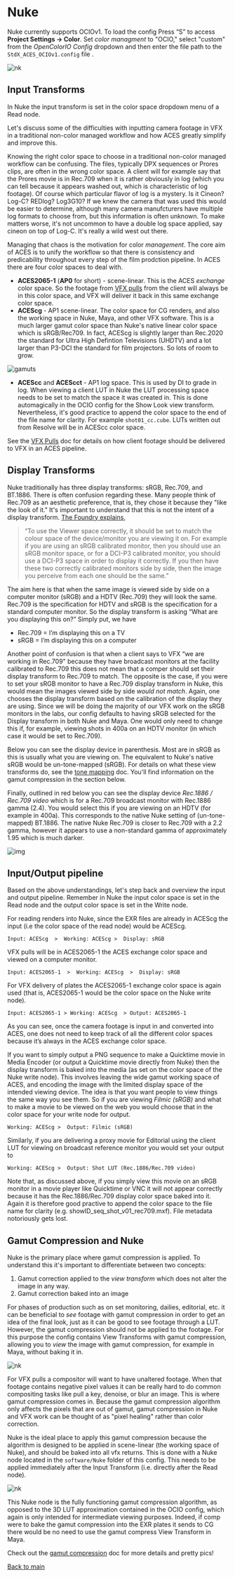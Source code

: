 # Nuke

Nuke currently supports OCIOv1. To load the config Press “S” to access **Project Settings → Color**. Set *color managment* to "OCIO," select "custom" from the *OpenColorIO Config* dropdown and then enter the file path to the  ````StdX_ACES_OCIOv1.config```` file . 

![nk](img/Nuke1.png)

## Input Transforms

In Nuke the input transform is set in the color space dropdown menu of a Read node. 

Let's discuss some of the difficulties with inputting camera footage in VFX in a traditional non-color managed workflow and how ACES greatly simplify and improve this. 

Knowing the right color space to choose in a traditional non-color managed workflow can be confusing. The files, typically DPX sequences or Prores clips, are often in the wrong color space. A client will for example say that the Prores movie is in Rec.709 when it is rather obviously in log (which you can tell because it appears washed out, which is characteristic of log footage). Of course which particular flavor of log is a mystery. Is it Cineon? Log-C? REDlog? Log3G10? If we knew the camera that was used this would be easier to determine, although many camera manufcturers have multiple log formats to choose from, but this information is often unknown. To make matters worse, it's not uncommon to have a double log space applied, say cineon on top of Log-C. It's really a wild west out there. 

Managing that chaos is the motivation for color *management*. The core aim of ACES is to unify the workflow so that there is consistency and predicability throughout every step of the film prodction pipeline. In ACES there are four color spaces to deal with.

- **ACES2065-1** (**AP0** for short) - scene-linear. This is the ACES *exchange* color space. So the footage from [VFX pulls](VFXpulls.md) from the client will always be in this color space, and VFX will deliver it back in this same exchange color space. 
- **ACEScg** - AP1 scene-linear. The color space for CG renders, and also the working space in Nuke, Maya, and other VFX software. This is a much larger gamut color space than Nuke's native linear color space which is sRGB/Rec709. In fact, ACEScg is slightly larger than Rec.2020 the standard for Ultra High Defintion Televisions (UHDTV) and a lot larger than P3-DCI the standard for film projectors. So lots of room to grow.

![gamuts](img/gamuts2.png)

- **ACEScc** and **ACEScct** - AP1 log space. This is used by DI to grade in log. When viewing a client LUT in Nuke the LUT processing space needs to be set to match the space it was created in. This is done automagically in the OCIO config for the Show Look view transform. Nevertheless, it's good practice to append the color space to the end of the file name for clarity. For example ````shot01_cc.cube````. LUTs written out from Resolve will be in ACEScc color space.

See the [VFX Pulls](VFXpulls.md) doc for details on how client footage should be delivered to VFX in an ACES pipeline.

## Display Transforms

Nuke traditionally has three display transforms: sRGB, Rec.709, and BT.1886. There is often confusion regarding these. Many people think of Rec.709 as an aesthetic preference, that is, they chose it because they "like the look of it." It's important to understand that this is not the intent of a display transform. [The Foundry explains,](https://support.foundry.com/hc/en-us/articles/115000229764-Q100319-How-to-use-colorspaces-in-Nuke-)

> “To use the Viewer space correctly, it should be set to match the colour space of the device/monitor you are viewing it on. For example if you are using an sRGB calibrated monitor, then you should use an sRGB monitor space, or for a DCI-P3 calibrated monitor, you should use a DCI-P3 space in order to display it correctly. If you then have these two correctly calibrated monitors side by side, then the image you perceive from each one should be the same.”

The aim here is that when the same image is viewed side by side on a computer monitor (sRGB) and a HDTV (Rec.709) they will look the same. Rec.709 is the specification for HDTV and sRGB is the specification for a standard computer monitor. So the display transform is asking “What are you displaying this on?” Simply put, we have

- Rec.709 = I’m displaying this on a TV
- sRGB = I’m displaying this on a computer

Another point of confusion is that when a client says to VFX “we are working in Rec.709" because they have broadcast monitors at the facility calibrated to Rec.709 this does not mean that a comper should set their display transform to Rec.709 to match. The opposite is the case, if you were to set your sRGB monitor to have a Rec.709 display transform in Nuke, this would mean the images viewed side by side *would not match*. Again, one chooses the display transform based on the calibration of the display they are using. Since we will be doing the majority of our VFX work on the sRGB monitors in the labs, our config defaults to having sRGB selected for the Display transform in both Nuke and Maya. One would only need to change this if, for example, viewing shots in 400a on an HDTV monitor (in which case it would be set to Rec.709).

Below you can see the display device in parenthesis. Most are in sRGB as this is usually what you are viewing on. The equivalent to Nuke's native sRGB would be un-tone-mapped (sRGB). For details on what these view transforms do, see the [tone mapping](tonemap.md) doc. You'll find information on the gamut compression in the section below. 

Finally, outlined in red below you can see the display device *Rec.1886 / Rec.709 video* which is for a Rec.709 broadcast monitor with Rec.1886 gamma (2.4). You would select this if you are viewing on an HDTV (for example in 400a). This corresponds to the native Nuke setting of (un-tone-mapped) BT.1886. The native Nuke Rec.709 is closer to Rec.709 with a 2.2 gamma, however it appears to use a non-standard gamma of approximately 1.95 which is much darker.

![img](img/Nuke4.png)

## Input/Output pipeline

Based on the above understandings, let's step back and overview the input and output pipeline. Remember in Nuke the input color space is set in the Read node and the output color space is set in the Write node.

For reading renders into Nuke, since the EXR files are already in ACEScg the input (i.e the color space of the read node) would be  ACEScg.
	
````Input: ACEScg  >  Working: ACEScg >  Display: sRGB````

VFX pulls will be in ACES2065-1 the ACES exchange color space and viewed on a computer monitor. 

````Input: ACES2065-1  >  Working: ACEScg  >  Display: sRGB````

For VFX delivery of plates the ACES2065-1 exchange color space is again used (that is,  ACES2065-1 would be the color space on the Nuke write node). 

````Input: ACES2065-1 > Working: ACEScg  > Output: ACES2065-1````

As you can see, once the camera footage is input in and converted into ACES, one does not need to keep track of all the different color spaces because it’s always in the ACES exchange color space.

If you want to simply output a PNG sequence to make a Quicktime movie in Media Encoder (or output a Quicktime movie directly from Nuke) then the display transform is baked into the media (as set on the color space of the Nuke write node). This involves leaving the wide gamut working space of ACES, and encoding the image with the limited display space of the intended viewing device. The idea is that you want people to view things the same way you see them. So if you are viewing *Filmic (sRGB)* and what to make a movie to be viewed on the web you would choose that in the color space for your write node for output.
	
````Working: ACEScg >  Output: Filmic (sRGB)````

Similarly, if you are delivering a proxy movie for Editorial using the client LUT for viewing on broadcast reference monitor you would set your output to 

````Working: ACEScg >  Output: Shot LUT (Rec.1886/Rec.709 video)````

Note that, as discussed above, if you simply view this movie on an sRGB monitor in a movie player like Quicktime or VNC it will not appear correctly because it has the Rec.1886/Rec.709 display color space baked into it. Again it is therefore good practive to append the color space to the file name for clarity (e.g. showID_seq_shot_v01_rec709.mxf). File metadata notoriously gets lost.


## Gamut Compression and Nuke

Nuke is the primary place where gamut compression is applied. To understand this it's important to differentiate between two concepts:
 1. Gamut correction applied to the *view transform* which does not alter the image in any way.
 1. Gamut correction baked into an image

For phases of production such as on set monitoring, dailies, editorial, etc. it can be beneficial to *see* footage with gamut compression in order to get an idea of the final look, just as it can be good to see footage through a LUT. However, the gamut compression should not be applied to the footage. For this purpose the config contains View Transforms with gamut compression, allowing you to *view* the image with gamut compression, for example in Maya, without baking it in.

![nk](img/Nuke2.png)

For VFX pulls a compositor will want to have unaltered footage. When that footage contains negative pixel values it can be really hard to do common compositing tasks like pull a key, denoise, or blur an image. This is where gamut compression comes in. Because the gamut compression algorithm only affects the pixels that are out of gamut, gamut compression in Nuke and VFX work can be thought of as "pixel healing" rather than color correction. 

Nuke is the ideal place to apply this gamut compression because the algorithm is designed to be applied in scene-linear (the working space of Nuke), and should be baked into all vfx returns. This is done with a Nuke node located in the ````software/Nuke```` folder of this config. This needs to be applied immediately after the Input Transform (i.e. directly after the Read node).

![nk](img/Nuke3.png)

This Nuke node is the fully functioning gamut compression algorithm, as opposed to the 3D LUT approximation contained in the OCIO config, which again is only intended for intermediate viewing purposes. Indeed, if comp were to bake the gamut compression into the EXR plates it sends to CG there would be no need to use the gamut compress View Transform in Maya.

Check out the [gamut compression](gamut.md) doc for more details and pretty pics!



[Back to main](../StdX_ACES)

